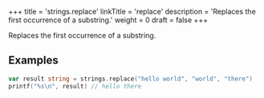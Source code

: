 +++
title = 'strings.replace'
linkTitle = 'replace'
description = 'Replaces the first occurrence of a substring.'
weight = 0
draft = false
+++

Replaces the first occurrence of a substring.

## Examples

```go
var result string = strings.replace("hello world", "world", "there")
printf("%s\n", result) // hello there
```

